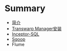 # Summary

* [简介](README.md)
* [Transwarp Manager安装](chapter1.md)
* [Inceptor-SQL](master/chapter1.md)
* [Sqoop](master/chapter2.md)
* Flume

